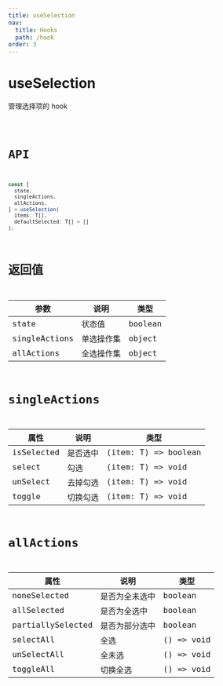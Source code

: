 ```yaml
---
title: useSelection
nav:
  title: Hooks
  path: /hook
order: 3
---
```


# useSelection

管理选择项的 hook

<code src="./demo/useSelection.tsx">

# API

```typescript
const [
  state,
  singleActions,
  allActions,
] = useSelection(
  items: T[],
  defaultSelected: T[] = []
);
```

# 返回值

| 参数          | 说明       | 类型    |
| ------------- | ---------- | ------- |
| state         | 状态值     | boolean |
| singleActions | 单选操作集 | object  |
| allActions    | 全选操作集 | object  |

# singleActions

| 属性       | 说明     | 类型                 |
| ---------- | -------- | -------------------- |
| isSelected | 是否选中 | (item: T) => boolean |
| select     | 勾选     | (item: T) => void    |
| unSelect   | 去掉勾选 | (item: T) => void    |
| toggle     | 切换勾选 | (item: T) => void    |

# allActions

| 属性              | 说明           | 类型       |
| ----------------- | -------------- | ---------- |
| noneSelected      | 是否为全未选中 | boolean    |
| allSelected       | 是否为全选中   | boolean    |
| partiallySelected | 是否为部分选中 | boolean    |
| selectAll         | 全选           | () => void |
| unSelectAll       | 全未选         | () => void |
| toggleAll         | 切换全选       | () => void |
